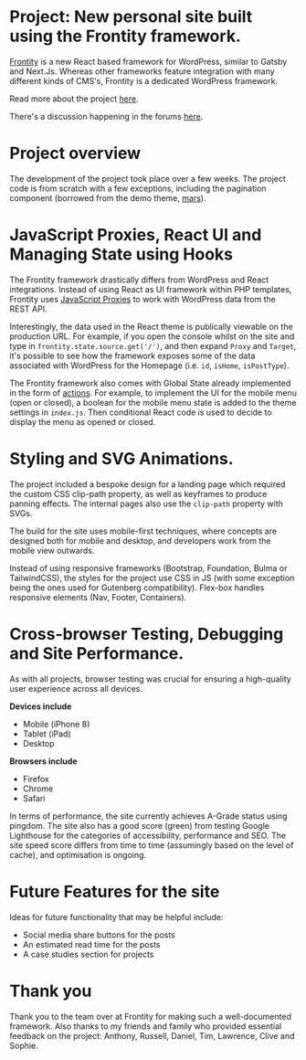 # Project: New personal site built using the Frontity framework. 

[Frontity](https://frontity.org/) is a new React based framework for WordPress, similar to Gatsby and Next.Js. Whereas other frameworks feature integration with many different kinds of CMS's, Frontity is a dedicated WordPress framework.

Read more about the project [here](https://peteraiello.dev/designing-and-developing-my-new-personal-website/).

There's a discussion happening in the forums [here](https://community.frontity.org/t/developing-my-new-personal-website-using-frontity/3417/13).

# Project overview

The development of the project took place over a few weeks. The project code is from scratch with a few exceptions, including the pagination component (borrowed from the demo theme, [mars](https://docs.frontity.org/guides/understanding-mars-theme-1)). 

# JavaScript Proxies, React UI and Managing State using Hooks

The Frontity framework drastically differs from WordPress and React integrations. Instead of using React as UI framework within PHP templates, Frontity uses [JavaScript Proxies](https://developer.mozilla.org/en-US/docs/Web/JavaScript/Reference/Global_Objects/Proxy) to work with WordPress data from the REST API.

Interestingly, the data used in the React theme is publically viewable on the production URL. For example, if you open the console whilst on the site and type in `frontity.state.source.get('/')`, and then expand `Proxy` and `Target`, it's possible to see how the framework exposes some of the data associated with WordPress for the Homepage (i.e. `id`, `isHome`, `isPostType`).

The Frontity framework also comes with Global State already implemented in the form of [actions](https://docs.frontity.org/learning-frontity/actions). For example, to implement the UI for the mobile menu (open or closed), a boolean for the mobile menu state is added to the theme settings in `index.js`. Then conditional React code is used to decide to display the menu as opened or closed. 

# Styling and SVG Animations.

The project included a bespoke design for a landing page which required the custom CSS clip-path property, as well as keyframes to produce panning effects. The internal pages also use the `clip-path` property with SVGs. 

The build for the site uses mobile-first techniques, where concepts are designed both for mobile and desktop, and developers work from the mobile view outwards. 

Instead of using responsive frameworks (Bootstrap, Foundation, Bulma or TailwindCSS), the styles for the project use CSS in JS (with some exception being the ones used for Gutenberg compatibility). Flex-box handles responsive elements (Nav, Footer, Containers). 

# Cross-browser Testing, Debugging and Site Performance.

As with all projects, browser testing was crucial for ensuring a high-quality user experience across all devices. 

**Devices include**
* Mobile (iPhone 8)
* Tablet (iPad)
* Desktop

**Browsers include**
* Firefox
* Chrome 
* Safari

In terms of performance, the site currently achieves A-Grade status using pingdom. The site also has a good score (green) from testing Google Lighthouse for the categories of accessibility, performance and SEO. The site speed score differs from time to time (assumingly based on the level of cache), and optimisation is ongoing.

# Future Features for the site

Ideas for future functionality that may be helpful include: 
* Social media share buttons for the posts
* An estimated read time for the posts 
* A case studies section for projects

# Thank you

Thank you to the team over at Frontity for making such a well-documented framework. Also thanks to my friends and family who provided essential feedback on the project: Anthony, Russell, Daniel, Tim, Lawrence, Clive and Sophie. 